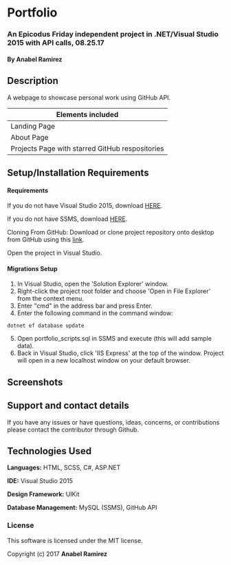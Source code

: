 ﻿# Portfolio 

### An Epicodus Friday independent project in .NET/Visual Studio 2015 with API calls, 08.25.17

#### **By Anabel Ramirez**

## Description

A webpage to showcase personal work using GitHub API.

|Elements included|
|---|
|Landing Page |
|About Page |
|Projects Page with starred GitHub respositories|


## Setup/Installation Requirements

#### Requirements

If you do not have Visual Studio 2015, download [HERE](https://www.visualstudio.com/thank-you-downloading-visual-studio/?sku=Community&rel=15).

If you do not have SSMS, download [HERE](https://docs.microsoft.com/en-us/sql/ssms/download-sql-server-management-studio-ssms).

Cloning From GitHub: Download or clone project repository onto desktop from GitHub using this [link](https://github.com/AnabelGR/Seafood.git).

Open the project in Visual Studio.

#### Migrations Setup

1. In Visual Studio, open the 'Solution Explorer' window.
2. Right-click the project root folder and choose 'Open in File Explorer' from the context menu.
3. Enter "cmd" in the address bar and press Enter.
4. Enter the following command in the command window:
```terminal
dotnet ef database update
```
5. Open portfolio_scripts.sql in SSMS and execute (this will add sample data).
6. Back in Visual Studio, click 'IIS Express' at the top of the window. Project will open in a new localhost window on your default browser.

## Screenshots


## Support and contact details

If you have any issues or have questions, ideas, concerns, or contributions please contact the contributor through Github.

## Technologies Used

**Languages:** HTML, SCSS, C#, ASP.NET

**IDE:** Visual Studio 2015

**Design Framework:** UIKit

**Database Management:** MySQL (SSMS), GitHub API

### License
This software is licensed under the MIT license.

Copyright (c) 2017 **Anabel Ramirez**